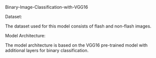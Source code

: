 Binary-Image-Classification-with-VGG16

Dataset:
<p>The dataset used for this model consists of flash and non-flash images.</p>

Model Architecture:
<p>The model architecture is based on the VGG16 pre-trained model with additional layers for binary classification.</p>
